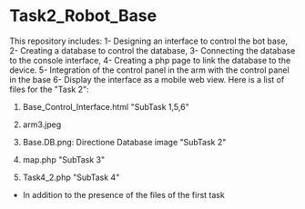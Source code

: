 # Task2_Robot_Base
This repository includes: 1- Designing an interface to control the bot base, 2- Creating a database to control the database, 3- Connecting the database to the console interface, 4- Creating a php page to link the database to the device. 5- Integration of the control panel in the arm with the control panel in the base
6- Display the interface as a mobile web view.
        Here is a list of files for the "Task 2":

1) Base_Control_Interface.html "SubTask 1,5,6"

2) arm3.jpeg

3) Base.DB.png: Directione Database image "SubTask 2"

4) map.php "SubTask 3"

5) Task4_2.php "SubTask 4"

* In addition to the presence of the files of the first task
